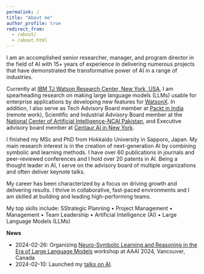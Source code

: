 ```yaml
---
permalink: /
title: "About me"
author_profile: true
redirect_from: 
  - /about/
  - /about.html
---
```


<p>I am an accomplished senior researcher, manager, and program director in the field of AI with 15+ years of experience in delivering numerous projects that have demonstrated the transformative power of AI in a range of industries.</p> 

<p>Currently at <a href="http://www.ibm.com/">IBM TJ Watson Research Center, New York, USA</a>, I am spearheading research on making large language models (LLMs) usable for enterprise applications by developing new features for <a href="https://watsonx.ai/">WatsonX</a>. In addition, I also serve as Tech Advisory Board member at <a href="https://www.packtpub.com/">Packt in India</a> (remote work), Scientific and Industrial Advisory Board member at the <a href="https://ncai.pk/">National Center of Artificial Intelligence-NCAI Pakistan</a>, and Executive advisory board member at <a href="https://centaur.ai/">Centaur AI in New York</a>.</p>
 
<p>I finished my MSc and PhD from Hokkaido University in Sapporo, Japan. My main research interest is in the creation of next-generation AI by combining symbolic and learning methods.
I have over 60 publications in journals and peer-reviewed conferences and I hold over 20 patents in AI. Being a thought leader in AI, I serve on the advisory board of multiple organizations and often deliver keynote talks.</p>

<p>My career has been characterized by a focus on driving growth and delivering results. I thrive in collaborative, fast-paced environments and I am skilled at building and leading high-performing teams.</p>

My top skills include: SStrategic Planning • Project Management • Management • Team Leadership • Artificial Intelligence (AI) • Large Language Models (LLMs)


**News**

* 2024-02-26: Organizing [Neuro-Symbolic Learning and Reasoning in the Era of Large Language Models](https://nuclear-workshop.github.io/) workshop at AAAI 2024, Vancouver, Canada
* 2024-02-10: Launched my [talks on AI](https://asimmunawar.github.io/talks/).
